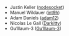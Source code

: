 - Justin Keller ([nodesocket](https://github.com/nodesocket))
- Manuel Wildauer ([int9h](https://github.com/int9h))
- Adam Daniels ([adam12](https://github.com/adam12))
- Nicolas Le Gall ([Darkitty](https://github.com/Darkitty))
- Gu1llaum-3 ([Gu1llaum-3](https://github.com/Gu1llaum-3))
